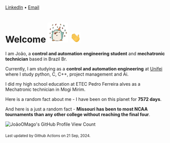 [LinkedIn](https://www.linkedin.com/in/joão-pedro-gozzoli-b95641301/) &bull;
[Email](joaopedrogozzoli@gmail.com)

# Welcome <img src="happy.gif" height="64px" /> <img src="wave.gif" height="32px" />

I am João, a  **control and automation engineering student** and **mechatronic technician** based in Brazil Br.

Currently, I am studying as a **control and automation engineering** at [Unifei](https://unifei.edu.br) where I study python, C, C++, project management and Ai.

I did my high school education at ETEC Pedro Ferreira alves as a Mechatronic technician in Mogi Mirim.

Here is a random fact about me - I have been on this planet for **7572 days**.

And here is a just a random fact -  **Missouri has been to most NCAA tournaments than any other college without reaching the final four**.

![JoãoOMago's GitHub Profile View Count](https://komarev.com/ghpvc/?username=JoaoOMago)

<sub>Last updated by Github Actions on 21 Sep, 2024.</sub>
